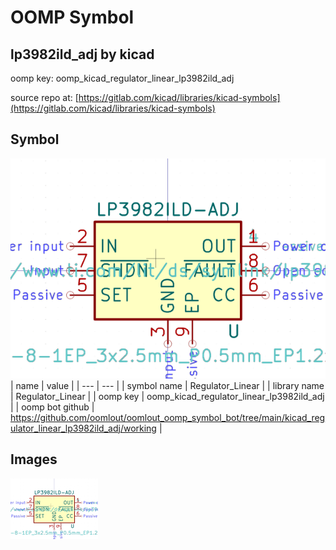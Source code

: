 # OOMP Symbol  
## lp3982ild_adj  by kicad  
  
oomp key: oomp_kicad_regulator_linear_lp3982ild_adj  
  
source repo at: [https://gitlab.com/kicad/libraries/kicad-symbols](https://gitlab.com/kicad/libraries/kicad-symbols)  
## Symbol  
  
[![working.png](working_600.png)](working.png)  
| name | value | 
| --- | --- | 
| symbol name | Regulator_Linear | 
| library name | Regulator_Linear | 
| oomp key | oomp_kicad_regulator_linear_lp3982ild_adj | 
| oomp bot github | https://github.com/oomlout/oomlout_oomp_symbol_bot/tree/main/kicad_regulator_linear_lp3982ild_adj/working | 
## Images  
  
[![working.png](working_140.png)](working.png)  
